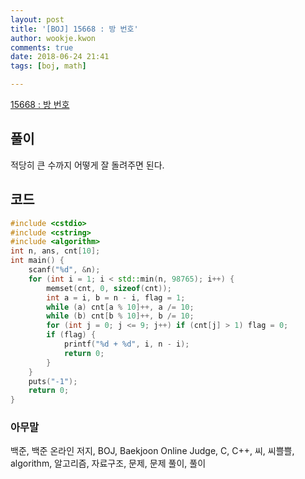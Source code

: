 ```yaml
---
layout: post
title: '[BOJ] 15668 : 방 번호'
author: wookje.kwon
comments: true
date: 2018-06-24 21:41
tags: [boj, math]

---
```


[15668 : 방 번호](https://www.acmicpc.net/problem/15668)  

## 풀이

적당히 큰 수까지 어떻게 잘 돌려주면 된다.

## 코드

```cpp
#include <cstdio>
#include <cstring>
#include <algorithm>
int n, ans, cnt[10];
int main() {
    scanf("%d", &n);
    for (int i = 1; i < std::min(n, 98765); i++) {
        memset(cnt, 0, sizeof(cnt));
        int a = i, b = n - i, flag = 1;
        while (a) cnt[a % 10]++, a /= 10;
        while (b) cnt[b % 10]++, b /= 10;
        for (int j = 0; j <= 9; j++) if (cnt[j] > 1) flag = 0;
        if (flag) { 
            printf("%d + %d", i, n - i);
            return 0;
        }
    }
    puts("-1");
    return 0;
}
```

### 아무말  
백준, 백준 온라인 저지, BOJ, Baekjoon Online Judge, C, C++, 씨, 씨쁠쁠, algorithm, 알고리즘, 자료구조, 문제, 문제 풀이, 풀이